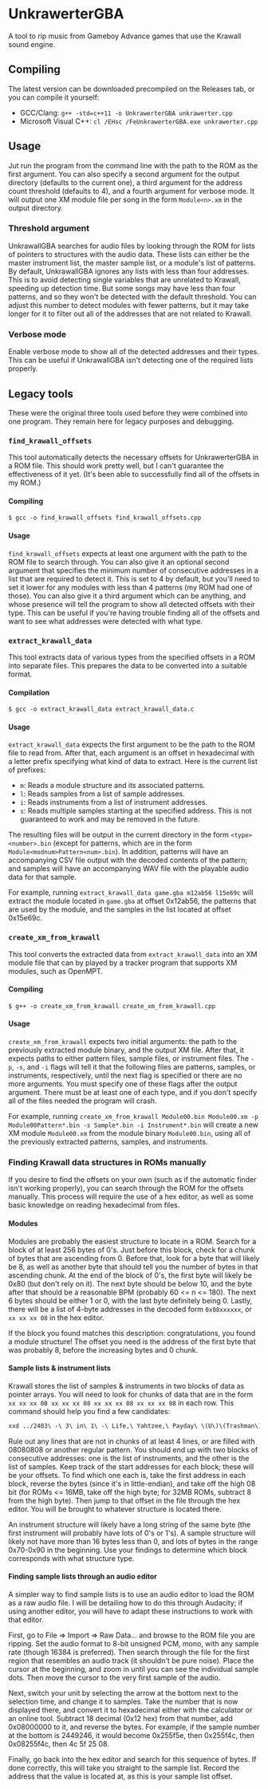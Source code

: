 # UnkrawerterGBA
A tool to rip music from Gameboy Advance games that use the Krawall sound engine.

## Compiling
The latest version can be downloaded precompiled on the Releases tab, or you can compile it yourself:
* GCC/Clang: `g++ -std=c++11 -o UnkrawerterGBA unkrawerter.cpp`  
* Microsoft Visual C++: `cl /EHsc /FeUnkrawerterGBA.exe unkrawerter.cpp`

## Usage
Jut run the program from the command line with the path to the ROM as the first argument. You can also specify a second argument for the output directory (defaults to the current one), a third argument for the address count threshold (defaults to 4), and a fourth argument for verbose mode. It will output one XM module file per song in the form `Module<n>.xm` in the output directory.

### Threshold argument
UnkrawallGBA searches for audio files by looking through the ROM for lists of pointers to structures with the audio data. These lists can either be the master instrument list, the master sample list, or a module's list of patterns. By default, UnkrawallGBA ignores any lists with less than four addresses. This is to avoid detecting single variables that are unrelated to Krawall, speeding up detection time. But some songs may have less than four patterns, and so they won't be detected with the default threshold. You can adjust this number to detect modules with fewer patterns, but it may take longer for it to filter out all of the addresses that are not related to Krawall.

### Verbose mode
Enable verbose mode to show all of the detected addresses and their types. This can be useful if UnkrawallGBA isn't detecting one of the required lists properly.

## Legacy tools
These were the original three tools used before they were combined into one program. They remain here for legacy purposes and debugging.

### `find_krawall_offsets`
This tool automatically detects the necessary offsets for UnkrawerterGBA in a ROM file. This should work pretty well, but I can't guarantee the effectiveness of it yet. (It's been able to successfully find all of the offsets in my ROM.)

#### Compiling
`$ gcc -o find_krawall_offsets find_krawall_offsets.cpp`

#### Usage
`find_krawall_offsets` expects at least one argument with the path to the ROM file to search through. You can also give it an optional second argument that specifies the minimum number of consecutive addresses in a list that are required to detect it. This is set to 4 by default, but you'll need to set it lower for any modules with less than 4 patterns (my ROM had one of those). You can also give it a third argument which can be anything, and whose presence will tell the program to show all detected offsets with their type. This can be useful if you're having trouble finding all of the offsets and want to see what addresses were detected with what type.

### `extract_krawall_data`
This tool extracts data of various types from the specified offsets in a ROM into separate files. This prepares the data to be converted into a suitable format.

#### Compilation
`$ gcc -o extract_krawall_data extract_krawall_data.c`

#### Usage
`extract_krawall_data` expects the first argument to be the path to the ROM file to read from. After that, each argument is an offset in hexadecimal with a letter prefix specifying what kind of data to extract. Here is the current list of prefixes:
* `m`: Reads a module structure and its associated patterns.
* `l`: Reads samples from a list of sample addresses.
* `i`: Reads instruments from a list of instrument addresses.
* `s`: Reads multiple samples starting at the specified address. This is not guaranteed to work and may be removed in the future.

The resulting files will be output in the current directory in the form `<type><number>.bin` (except for patterns, which are in the form `Module<modnum>Pattern<num>.bin`). In addition, patterns will have an accompanying CSV file output with the decoded contents of the pattern; and samples will have an accompanying WAV file with the playable audio data for that sample.

For example, running `extract_krawall_data game.gba m12ab56 l15e69c` will extract the module located in `game.gba` at offset 0x12ab56, the patterns that are used by the module, and the samples in the list located at offset 0x15e69c.

### `create_xm_from_krawall`
This tool converts the extracted data from `extract_krawall_data` into an XM module file that can by played by a tracker program that supports XM modules, such as OpenMPT.

#### Compiling
`$ g++ -o create_xm_from_krawall create_xm_from_krawall.cpp`

#### Usage
`create_xm_from_krawall` expects two initial arguments: the path to the previously extracted module binary, and the output XM file. After that, it expects paths to either pattern files, sample files, or instrument files. The `-p`, `-s`, and `-i` flags will tell it that the following files are patterns, samples, or instruments, respectively, until the next flag is specified or there are no more arguments. You must specify one of these flags after the output argument. There must be at least one of each type, and if you don't specify all of the files needed the program will crash.

For example, running `create_xm_from_krawall Module00.bin Module00.xm -p Module00Pattern*.bin -s Sample*.bin -i Instrument*.bin` will create a new XM module `Module00.xm` from the module binary `Module00.bin`, using all of the previously extracted patterns, samples, and instruments.

### Finding Krawall data structures in ROMs manually
If you desire to find the offsets on your own (such as if the automatic finder isn't working properly), you can search through the ROM for the offsets manually. This process will require the use of a hex editor, as well as some basic knowledge on reading hexadecimal from files.

#### Modules
Modules are probably the easiest structure to locate in a ROM. Search for a block of at least 256 bytes of 0's. Just before this block, check for a chunk of bytes that are ascending from 0. Before that, look for a byte that will likely be 8, as well as another byte that should tell you the number of bytes in that ascending chunk. At the end of the block of 0's, the first byte will likely be 0x80 (but don't rely on it). The next byte should be below 10, and the byte after that should be a reasonable BPM (probably 60 <= n <= 180). The next 6 bytes should be either 1 or 0, with the last byte definitely being 0. Lastly, there will be a list of 4-byte addresses in the decoded form `0x08xxxxxx`, or `xx xx xx 08` in the hex editor.

If the block you found matches this description: congratulations, you found a module structure! The offset you need is the address of the first byte that was probably 8, before the increasing bytes and 0 chunk.

#### Sample lists & instrument lists
Krawall stores the list of samples & instruments in two blocks of data as pointer arrays. You will need to look for chunks of data that are in the form `xx xx xx 08 xx xx xx 08 xx xx xx 08 xx xx xx 08` in each row. This command should help you find a few candidates:
```sh
xxd ../2403\ -\ 3\ in\ 1\ -\ Life,\ Yahtzee,\ Payday\ \(U\)\(Trashman\).gba | grep -E '[0-9a-f][0-9a-f][0-9a-f][0-9a-f] [1-9a-f][0-9a-f]08 .... ..08 .... ..08 .... ..08'
```
Rule out any lines that are not in chunks of at least 4 lines, or are filled with 08080808 or another regular pattern. You should end up with two blocks of consecutive addresses: one is the list of instruments, and the other is the list of samples. Keep track of the start addresses for each block; these will be your offsets. To find which one each is, take the first address in each block, reverse the bytes (since it's in little-endian), and take off the high 08 bit (for ROMs <= 16MB, take off the high byte; for 32MB ROMs, subtract 8 from the high byte). Then jump to that offset in the file through the hex editor. You will be brought to whatever structure is located there.

An instrument structure will likely have a long string of the same byte (the first instrument will probably have lots of 0's or 1's). A sample structure will likely not have more than 16 bytes less than 0, and lots of bytes in the range 0x70-0x90 in the beginning. Use your findings to determine which block corresponds with what structure type.

#### Finding sample lists through an audio editor
A simpler way to find sample lists is to use an audio editor to load the ROM as a raw audio file. I will be detailing how to do this through Audacity; if using another editor, you will have to adapt these instructions to work with that editor.

First, go to File => Import => Raw Data... and browse to the ROM file you are ripping. Set the audio format to 8-bit unsigned PCM, mono, with any sample rate (though 16384 is preferred). Then search through the file for the first region that resembles an audio track (it shouldn't be pure noise). Place the cursor at the beginning, and zoom in until you can see the individual sample dots. Then move the cursor to the very first sample of the audio.

Next, switch your unit by selecting the arrow at the bottom next to the selection time, and change it to samples. Take the number that is now displayed there, and convert it to hexadecimal either with the calculator or an online tool. Subtract 18 decimal (0x12 hex) from that number, add 0x08000000 to it, and reverse the bytes. For example, if the sample number at the bottom is 2449246, it would become 0x255f5e, then 0x255f4c, then 0x08255f4c, then 4c 5f 25 08.

Finally, go back into the hex editor and search for this sequence of bytes. If done correctly, this will take you straight to the sample list. Record the address that the value is located at, as this is your sample list offset.
